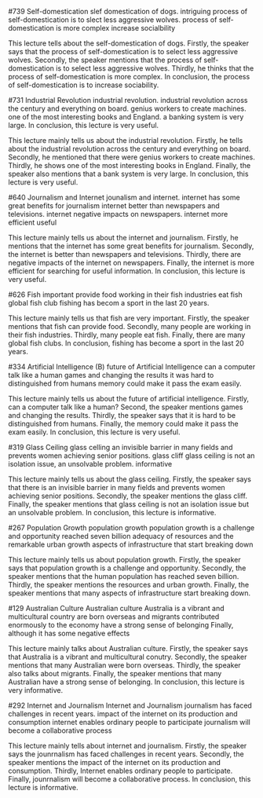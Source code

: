 #739 Self-domestication
slef domestication of dogs.
intriguing
process of self-domestication is to slect less aggressive wolves.
process of self-domestication is more complex
increase socialbility

This lecture tells about the self-domestication of dogs. Firstly, the speaker says that the process of self-domestication is to select less aggressive wolves. Secondly, the speaker mentions that the process of self-domestication is to select less aggressive wolves. Thirdly, he thinks that the process of self-domestication is more complex. In conclusion, the process of self-domestication is to increase sociability.

#731 Industrial Revolution
industrial revolution. 
industrial revolution across the century and everything on board. 
genius workers to create machines. 
one of the most interesting books and England. 
a banking system is very large. 
In conclusion, this lecture is very useful.


This lecture mainly tells us about the industrial revolution. Firstly, he tells about the industrial revolution across the century and everything on board. Secondly, he mentioned that there were genius workers to create machines. Thirdly, he shows one of the most interesting books in England. Finally, the speaker also mentions that a bank system is very large. In conclusion, this lecture is very useful.

#640 Journalism and Internet
jounalism and internet.
internet has some great benefits for journalism
internet better than newspapers and televisions.
internet negative impacts on newspapers.
internet more efficient 
useful


This lecture mainly tells us about the internet and journalism. Firstly, he mentions that the internet has some great benefits for journalism. Secondly, the internet is better than newspapers and televisions. Thirdly, there are negative impacts of the internet on newspapers. Finally, the internet is more efficient for searching for useful information. In conclusion, this lecture is very useful.



#626 Fish
important
provide food
working in their fish industries
eat fish
global fish club
fishing has becom a sport in the last 20 years.


This lecture mainly tells us that fish are very important. Firstly, the speaker mentions that fish can provide food. Secondly, many people are working in their fish industries. Thirdly, many people eat fish. Finally, there are many global fish clubs. In conclusion, fishing has become a sport in the last 20 years.


#334 Artificial Intelligence (B)
future of Artificial Intelligence
can a computer talk like a human
games and changing the results
it was hard to distinguished from humans
memory could make it pass the exam easily.

This lecture mainly tells us about the future of artificial intelligence. Firstly, can a computer talk like a human? Second, the speaker mentions games and changing the results. Thirdly, the speaker says that it is hard to be distinguished from humans. Finally, the memory could make it pass the exam easily. In conclusion, this lecture is very useful.


#319 Glass Ceiling
glass celling
an invisible barrier in many fields and prevents women achieving senior positions.
glass cliff
glass ceiling is not an isolation issue, an unsolvable problem.
informative


This lecture mainly tells us about the glass ceiling. Firstly, the speaker says that there is an invisible barrier in many fields and prevents women achieving senior positions. Secondly, the speaker mentions the glass cliff. Finally, the speaker mentions that glass ceiling is not an isolation issue but an unsolvable problem. In conclusion, this lecture is informative.



#267 Population Growth
population growth
population growth is a challenge and opportunity
reached seven billion
adequacy of resources and the remarkable urban growth
aspects of infrastructure that start breaking down

This lecture mainly tells us about population growth. Firstly, the speaker says that population growth is a challenge and opportunity. Secondly, the speaker mentions that the human population has reached seven billion. Thirdly, the speaker mentions the resources and urban growth. Finally, the speaker mentions that many aspects of infrastructure start breaking down.


#129 Australian Culture
Australian culture
Australia is a vibrant and multicultural country
are born overseas and migrants contributed enormously to the economy
have a strong sense of belonging
Finally, although it has some negative effects

This lecture mainly talks about Australian culture. Firstly, the speaker says that Australia is a vibrant and multicultural conutry. Secondly, the speaker mentions that many Australian were born overseas. Thirdly, the speaker also talks about migrants. Finally, the speaker mentions that many Australian have a strong sense of belonging. In conclusion, this lecture is very informative.


#292 Internet and Journalism
Internet and Journalism
journalism has faced challenges in recent years.
impact of the internet on its production and consumption
internet enables ordinary people to participate
journalism will become a collaborative process

This lecture mainly tells about internet and journalism. Firstly, the speaker says the jounrnalism has faced challenges in recent years. Secondly, the speaker mentions the impact of the internet on its production and consumption. Thirdly, Internet enables ordinary people to participate. Finally, jounrnalism will become a collaborative process. In conclusion, this lecture is informative.
